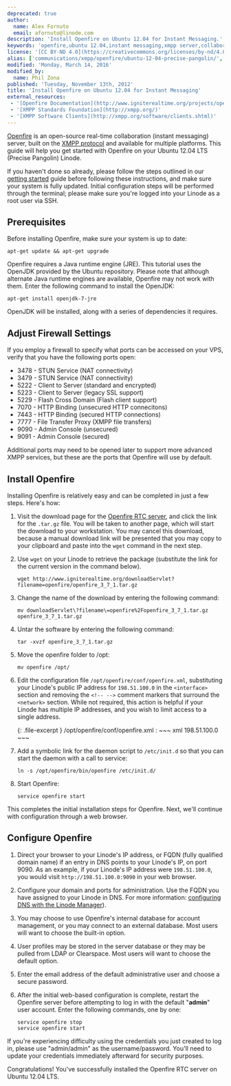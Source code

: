 ```yaml
---
deprecated: true
author:
  name: Alex Fornuto
  email: afornuto@linode.com
description: 'Install Openfire on Ubuntu 12.04 for Instant Messaging.'
keywords: 'openfire,ubuntu 12.04,instant messaging,xmpp server,collaboration software,chat software,linux jabber server,JRE,configure openfire,'
license: '[CC BY-ND 4.0](https://creativecommons.org/licenses/by-nd/4.0)'
alias: ['communications/xmpp/openfire/ubuntu-12-04-precise-pangolin/','applications/messaging/instant-messaging-services-with-openfire-on-ubuntu-12-04-lts-precise-pangolin/']
modified: 'Monday, March 14, 2016'
modified_by:
  name: Phil Zona
published: 'Tuesday, November 13th, 2012'
title: 'Install Openfire on Ubuntu 12.04 for Instant Messaging'
external_resources:
 - '[Openfire Documentation](http://www.igniterealtime.org/projects/openfire/documentation.jsp)'
 - '[XMPP Standards Foundation](http://xmpp.org/)'
 - '[XMPP Software Clients](http://xmpp.org/software/clients.shtml)'
---
```


[Openfire](http://www.igniterealtime.org/projects/openfire/) is an open-source real-time collaboration (instant messaging) server, built on the [XMPP protocol](http://en.wikipedia.org/wiki/Extensible_Messaging_and_Presence_Protocol) and available for multiple platforms. This guide will help you get started with Openfire on your Ubuntu 12.04 LTS (Precise Pangolin) Linode.

If you haven't done so already, please follow the steps outlined in our [getting started](/docs/getting-started/) guide before following these instructions, and make sure your system is fully updated. Initial configuration steps will be performed through the terminal; please make sure you're logged into your Linode as a root user via SSH.

## Prerequisites

Before installing Openfire, make sure your system is up to date:

    apt-get update && apt-get upgrade

Openfire requires a Java runtime engine (JRE). This tutorial uses the OpenJDK provided by the Ubuntu repository. Please note that although alternate Java runtime engines are available, Openfire may not work with them. Enter the following command to install the OpenJDK:

    apt-get install openjdk-7-jre

OpenJDK will be installed, along with a series of dependencies it requires.

## Adjust Firewall Settings

If you employ a firewall to specify what ports can be accessed on your VPS, verify that you have the following ports open:

-   3478 - STUN Service (NAT connectivity)
-   3479 - STUN Service (NAT connectivity)
-   5222 - Client to Server (standard and encrypted)
-   5223 - Client to Server (legacy SSL support)
-   5229 - Flash Cross Domain (Flash client support)
-   7070 - HTTP Binding (unsecured HTTP connecitons)
-   7443 - HTTP Binding (secured HTTP connections)
-   7777 - File Transfer Proxy (XMPP file transfers)
-   9090 - Admin Console (unsecured)
-   9091 - Admin Console (secured)

Additional ports may need to be opened later to support more advanced XMPP services, but these are the ports that Openfire will use by default.

## Install Openfire

Installing Openfire is relatively easy and can be completed in just a few steps. Here's how:

1.  Visit the download page for the [Openfire RTC server](http://www.igniterealtime.org/downloads/index.jsp#openfire), and click the link for the `.tar.gz` file. You will be taken to another page, which will start the download to your workstation. You may cancel this download, because a manual download link will be presented that you may copy to your clipboard and paste into the `wget` command in the next step.
2.  Use `wget` on your Linode to retrieve the package (substitute the link for the current version in the command below).

        wget http://www.igniterealtime.org/downloadServlet?filename=openfire/openfire_3_7_1.tar.gz

3.  Change the name of the download by entering the following command:

        mv downloadServlet\?filename\=openfire%2Fopenfire_3_7_1.tar.gz openfire_3_7_1.tar.gz

4.  Untar the software by entering the following command:

        tar -xvzf openfire_3_7_1.tar.gz

5.  Move the openfire folder to /opt:

        mv openfire /opt/

6.  Edit the configuration file `/opt/openfire/conf/openfire.xml`, substituting your Linode's public IP address for `198.51.100.0` in the `<interface>` section and removing the `<!-- -->` comment markers that surround the `<network>` section. While not required, this action is helpful if your Linode has multiple IP addresses, and you wish to limit access to a single address.

    {: .file-excerpt }
    /opt/openfire/conf/openfire.xml
    :   ~~~ xml
        <interface>198.51.100.0</interface>
        ~~~

7.  Add a symbolic link for the daemon script to `/etc/init.d` so that you can start the daemon with a call to service:

        ln -s /opt/openfire/bin/openfire /etc/init.d/

8.  Start Openfire:

        service openfire start

This completes the initial installation steps for Openfire. Next, we'll continue with configuration through a web browser.

## Configure Openfire

1.  Direct your browser to your Linode's IP address, or FQDN (fully qualified domain name) if an entry in DNS points to your Linode's IP, on port 9090. As an example, if your Linode's IP address were `198.51.100.0`, you would visit `http://198.51.100.0:9090` in your web browser.

2.  Configure your domain and ports for administration. Use the FQDN you have assigned to your Linode in DNS. For more information: [configuring DNS with the Linode Manager](/docs/dns-guides/configuring-dns-with-the-linode-manager)).

3.  You may choose to use Openfire's internal database for account management, or you may connect to an external database. Most users will want to choose the built-in option.

4.  User profiles may be stored in the server database or they may be pulled from LDAP or Clearspace. Most users will want to choose the default option.

5.  Enter the email address of the default administrative user and choose a secure password.

6.  After the initial web-based configuration is complete, restart the Openfire server before attempting to log in with the default "**admin**" user account. Enter the following commands, one by one:

        service openfire stop
        service openfire start

If you're experiencing difficulty using the credentials you just created to log in, please use "admin/admin" as the username/password. You'll need to update your credentials immediately afterward for security purposes. 

Congratulations! You've successfully installed the Openfire RTC server on Ubuntu 12.04 LTS.
